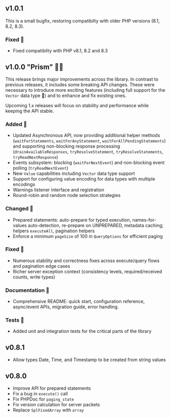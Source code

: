 ## v1.0.1

This is a small bugfix, restoring compatibilty with older PHP versions (8.1, 8.2, 8.3).

### Fixed 🔷
* Fixed compatibilty with PHP v8.1, 8.2 and 8.3

## v1.0.0 "Prism" 🔷🌈

This release brings major improvements across the library.
In contrast to previous releases, it includes some breaking API changes. These were necessary to introduce more exciting features (including full support for the `Vector` data type 🤖) and to enhance and fix existing ones.

Upcoming 1.x releases will focus on stability and performance while keeping the API stable.

### Added 🔷
* Updated Asynchronous API, now providing additional helper methods (`waitForStatements`, `waitForAnyStatement`, `waitForAllPendingStatements`) and supporting non-blocking response processing (`drainAvailableResponses`, `tryResolveStatement`, `tryResolveStatements`, `tryReadNextResponse`)
* Events subsystem: blocking (`waitForNextEvent`) and non-blocking event polling (`tryReadNextEvent`)
* New `Value` capabilities including `Vector` data type support
* Support for configuring value encoding for data types with multiple encodings
* Warnings listener interface and registration
* Round-robin and random node selection strategies

### Changed 🔷
* Prepared statements: auto-prepare for typed execution, names-for-values auto-detection, re-prepare on UNPREPARED, metadata caching; helpers `executeAll`, pagination helpers
* Enforce a minimum `pageSize` of 100 in `QueryOptions` for efficient paging

### Fixed 🔷
* Numerous stability and correctness fixes across execute/query flows and pagination edge cases
* Richer server exception context (consistency levels, required/received counts, write types)

### Documentation 🔷
* Comprehensive README: quick start, configuration reference, async/event APIs, migration guide, error handling.

### Tests 🔷
* Added unit and integration tests for the critical parts of the library

## v0.8.1
* Allow types Date, Time, and Timestamp to be created from string values

## v0.8.0
* Improve API for prepared statements
* Fix a bug in `execute()` call
* Fix PHPDoc for `paging_state`
* Fix version calculation for server packets
* Replace `SplFixedArray` with `array`
